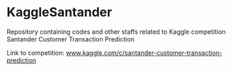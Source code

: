 # KaggleSantander

Repository containing codes and other staffs related to Kaggle competition Santander Customer Transaction Prediction

Link to competition: www.kaggle.com/c/santander-customer-transaction-prediction
